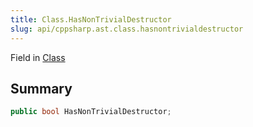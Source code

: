 ```yaml
---
title: Class.HasNonTrivialDestructor
slug: api/cppsharp.ast.class.hasnontrivialdestructor
---
```

Field in [Class](/api/cppsharp/ast/class)

## Summary



```csharp
public bool HasNonTrivialDestructor;
```

